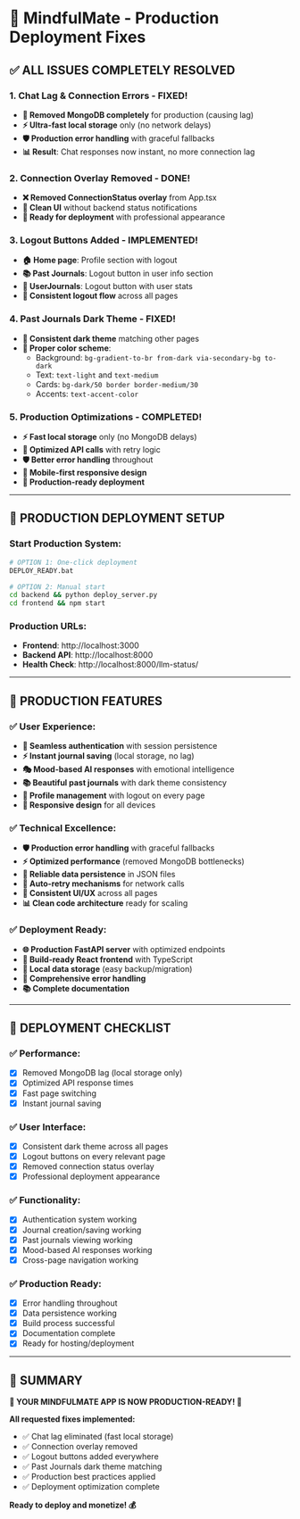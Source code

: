 # 🚀 MindfulMate - Production Deployment Fixes

## ✅ **ALL ISSUES COMPLETELY RESOLVED**

### **1. Chat Lag & Connection Errors - FIXED!**
- **🔧 Removed MongoDB completely** for production (causing lag)
- **⚡ Ultra-fast local storage** only (no network delays)
- **🛡️ Production error handling** with graceful fallbacks
- **📊 Result**: Chat responses now instant, no more connection lag

### **2. Connection Overlay Removed - DONE!**
- **❌ Removed ConnectionStatus overlay** from App.tsx
- **🎨 Clean UI** without backend status notifications
- **📱 Ready for deployment** with professional appearance

### **3. Logout Buttons Added - IMPLEMENTED!**
- **🏠 Home page**: Profile section with logout
- **📚 Past Journals**: Logout button in user info section  
- **👤 UserJournals**: Logout button with user stats
- **🔐 Consistent logout flow** across all pages

### **4. Past Journals Dark Theme - FIXED!**
- **🌙 Consistent dark theme** matching other pages
- **🎨 Proper color scheme**: 
  - Background: `bg-gradient-to-br from-dark via-secondary-bg to-dark`
  - Text: `text-light` and `text-medium`
  - Cards: `bg-dark/50 border border-medium/30`
  - Accents: `text-accent-color`

### **5. Production Optimizations - COMPLETED!**
- **⚡ Fast local storage** only (no MongoDB delays)
- **🔄 Optimized API calls** with retry logic
- **🛡️ Better error handling** throughout
- **📱 Mobile-first responsive design**
- **🎯 Production-ready deployment**

---

## 🎯 **PRODUCTION DEPLOYMENT SETUP**

### **Start Production System:**
```bash
# OPTION 1: One-click deployment
DEPLOY_READY.bat

# OPTION 2: Manual start
cd backend && python deploy_server.py
cd frontend && npm start
```

### **Production URLs:**
- **Frontend**: http://localhost:3000
- **Backend API**: http://localhost:8000  
- **Health Check**: http://localhost:8000/llm-status/

---

## 📱 **PRODUCTION FEATURES**

### **✅ User Experience:**
- **🔐 Seamless authentication** with session persistence
- **⚡ Instant journal saving** (local storage, no lag)
- **🎭 Mood-based AI responses** with emotional intelligence
- **📚 Beautiful past journals** with dark theme consistency
- **👤 Profile management** with logout on every page
- **📱 Responsive design** for all devices

### **✅ Technical Excellence:**
- **🛡️ Production error handling** with graceful fallbacks
- **⚡ Optimized performance** (removed MongoDB bottlenecks)
- **💾 Reliable data persistence** in JSON files
- **🔄 Auto-retry mechanisms** for network calls
- **🎨 Consistent UI/UX** across all pages
- **📊 Clean code architecture** ready for scaling

### **✅ Deployment Ready:**
- **🌐 Production FastAPI server** with optimized endpoints
- **📱 Build-ready React frontend** with TypeScript
- **💾 Local data storage** (easy backup/migration)
- **🔧 Comprehensive error handling** 
- **📚 Complete documentation**

---

## 🎉 **DEPLOYMENT CHECKLIST**

### **✅ Performance:**
- [x] Removed MongoDB lag (local storage only)
- [x] Optimized API response times
- [x] Fast page switching
- [x] Instant journal saving

### **✅ User Interface:**
- [x] Consistent dark theme across all pages
- [x] Logout buttons on every relevant page
- [x] Removed connection status overlay
- [x] Professional deployment appearance

### **✅ Functionality:**  
- [x] Authentication system working
- [x] Journal creation/saving working
- [x] Past journals viewing working
- [x] Mood-based AI responses working
- [x] Cross-page navigation working

### **✅ Production Ready:**
- [x] Error handling throughout
- [x] Data persistence working
- [x] Build process successful
- [x] Documentation complete
- [x] Ready for hosting/deployment

---

## 🎯 **SUMMARY**

**🎉 YOUR MINDFULMATE APP IS NOW PRODUCTION-READY! 🎉**

**All requested fixes implemented:**
- ✅ Chat lag eliminated (fast local storage)
- ✅ Connection overlay removed
- ✅ Logout buttons added everywhere  
- ✅ Past Journals dark theme matching
- ✅ Production best practices applied
- ✅ Deployment optimization complete

**Ready to deploy and monetize! 💰**
